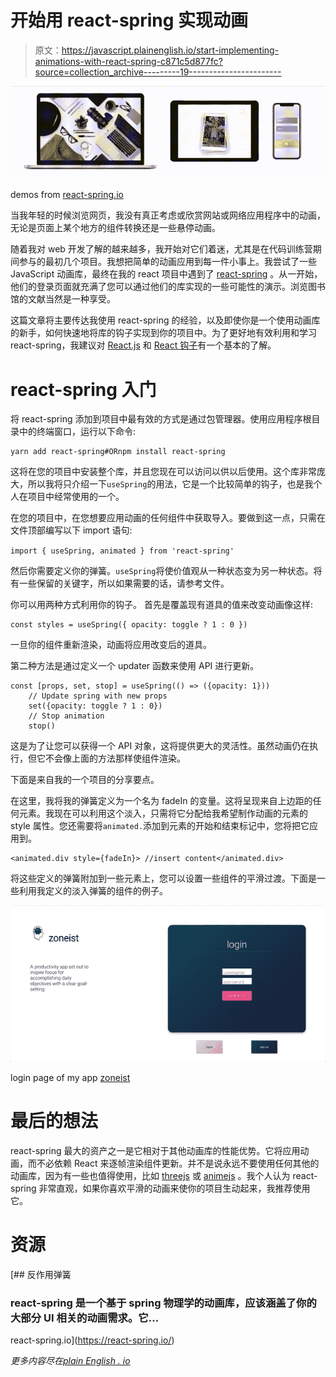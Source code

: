 # 开始用 react-spring 实现动画

> 原文：<https://javascript.plainenglish.io/start-implementing-animations-with-react-spring-c871c5d877fc?source=collection_archive---------19----------------------->

![](img/59c1afb7b419e60c03637b2d5fb749ff.png)

demos from [react-spring.io](https://react-spring.io/)

当我年轻的时候浏览网页，我没有真正考虑或欣赏网站或网络应用程序中的动画，无论是页面上某个地方的组件转换还是一些悬停动画。

随着我对 web 开发了解的越来越多，我开始对它们着迷，尤其是在代码训练营期间参与的最初几个项目。我想把简单的动画应用到每一件小事上。我尝试了一些 JavaScript 动画库，最终在我的 react 项目中遇到了 [react-spring](https://react-spring.io/) 。从一开始，他们的登录页面就充满了您可以通过他们的库实现的一些可能性的演示。浏览图书馆的文献当然是一种享受。

这篇文章将主要传达我使用 react-spring 的经验，以及即使你是一个使用动画库的新手，如何快速地将库的钩子实现到你的项目中。为了更好地有效利用和学习 react-spring，我建议对 [React.js](https://reactjs.org/) 和 [React 钩子](https://reactjs.org/blog/2019/02/06/react-v16.8.0.html)有一个基本的了解。

# react-spring 入门

将 react-spring 添加到项目中最有效的方式是通过包管理器。使用应用程序根目录中的终端窗口，运行以下命令:

```
yarn add react-spring#ORnpm install react-spring
```

这将在您的项目中安装整个库，并且您现在可以访问以供以后使用。这个库非常庞大，所以我将只介绍一下`useSpring`的用法，它是一个比较简单的钩子，也是我个人在项目中经常使用的一个。

在您的项目中，在您想要应用动画的任何组件中获取导入。要做到这一点，只需在文件顶部编写以下 import 语句:

`import { useSpring, animated } from 'react-spring'`

然后你需要定义你的弹簧。`useSpring`将使价值观从一种状态变为另一种状态。将有一些保留的关键字，所以如果需要的话，请参考文件。

你可以用两种方式利用你的钩子。
首先是覆盖现有道具的值来改变动画像这样:

```
const styles = useSpring({ opacity: toggle ? 1 : 0 })
```

一旦你的组件重新渲染，动画将应用改变后的道具。

第二种方法是通过定义一个 updater 函数来使用 API 进行更新。

```
const [props, set, stop] = useSpring(() => ({opacity: 1}))
    // Update spring with new props
    set({opacity: toggle ? 1 : 0})
    // Stop animation
    stop()
```

这是为了让您可以获得一个 API 对象，这将提供更大的灵活性。虽然动画仍在执行，但它不会像上面的方法那样使组件渲染。

下面是来自我的一个项目的分享要点。

在这里，我将我的弹簧定义为一个名为 fadeIn 的变量。这将呈现来自上边距的任何元素。我现在可以利用这个淡入，只需将它分配给我希望制作动画的元素的 style 属性。您还需要将`animated.`添加到元素的开始和结束标记中，您将把它应用到。

```
<animated.div style={fadeIn}> //insert content</animated.div>
```

将这些定义的弹簧附加到一些元素上，您可以设置一些组件的平滑过渡。下面是一些利用我定义的淡入弹簧的组件的例子。

![](img/c4c85f38b5606a0b3dd79775bf114226.png)

login page of my app [zoneist](https://github.com/matthewogtong/zoneist-frontend)

# 最后的想法

react-spring 最大的资产之一是它相对于其他动画库的性能优势。它将应用动画，而不必依赖 React 来逐帧渲染组件更新。并不是说永远不要使用任何其他的动画库，因为有一些也值得使用，比如 [threejs](https://threejs.org/) 或 [animejs](https://animejs.com/) 。我个人认为 react-spring 非常直观，如果你喜欢平滑的动画来使你的项目生动起来，我推荐使用它。

# 资源

[](https://react-spring.io/) [## 反作用弹簧

### react-spring 是一个基于 spring 物理学的动画库，应该涵盖了你的大部分 UI 相关的动画需求。它…

react-spring.io](https://react-spring.io/) 

*更多内容尽在*[*plain English . io*](http://plainenglish.io/)